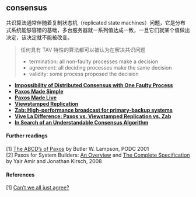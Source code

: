 ## consensus

共识算法通常伴随着复制状态机（replicated state machines）问题，它是分布式系统能够容错的基础，多台服务器就一系列值达成一致，一旦它们就某个值做出决定，该决定就不能被改变。

> 任何具有 TAV 特性的算法都可以被认为在解决共识问题
>
> - termination: all non-faulty processes make a decision
> - agreement: all deciding processes make the same decision
> - validity: some process proposed the decision

- **[Impossibility of Distributed Consensus with One Faulty Process][flp]**
- **[Paxos Made Simple][paxos-simple]**
- **[Paxos Made Live][paxos-live]**
- **[Viewstamped Replication][vr]**
- **[Zab: High-performance broadcast for primary-backup systems][zab]**
- **[Vive La Difference: Paxos vs. Viewstamped Replication vs. Zab][vivela]**
- **[In Search of an Understandable Consensus Algorithm][raft]**

#### Further readings

[1] [The ABCD’s of Paxos](../../assets/pdfs/paxos-abcd.pdf) by Butler W. Lampson, PODC 2001<br>
[2] Paxos for System Builders: [An Overview](../../assets/pdfs/paxos-for-system-builders-an-overview.pdf) and [The Complete Specification](../../assets/pdfs/paxos_for_system_builders.pdf) by Yair Amir and Jonathan Kirsch, 2008
#### References

[1] [Can’t we all just agree?](https://blog.acolyer.org/2015/03/01/cant-we-all-just-agree/)


[paxos-simple]: paxos-made-simple.md
[paxos-live]: paxos-made-live.md
[raft]: raft.md
[flp]: flp.md
[zab]: zab.md
[vr]: vr.md
[vivela]: paxos-vs-vr-vs-zab.md
